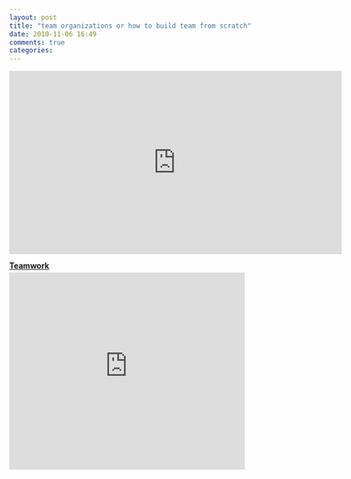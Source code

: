 ```yaml
---
layout: post
title: "team organizations or how to build team from scratch"
date: 2010-11-06 16:49
comments: true
categories: 
---
```


<iframe allowfullscreen="" frameborder="0" height="330" src="http://player.vimeo.com/video/31713498" webkitallowfullscreen="" width="600"></iframe>
<div id="__ss_5542596" style="width: 425px;">
<strong style="display: block; margin: 12px 0 4px;"><a href="http://www.slideshare.net/brut13/teamwork-5542596" target="_blank" title="Teamwork">Teamwork</a></strong> <iframe frameborder="0" height="355" marginheight="0" marginwidth="0" scrolling="no" src="http://www.slideshare.net/slideshow/embed_code/5542596" width="425"></iframe> <br />
<div style="padding: 5px 0 12px;">
<br /></div>
</div>

